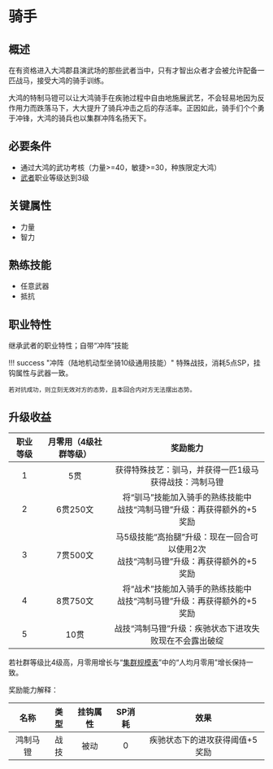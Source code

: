 # 骑手

## 概述

在有资格进入大鸿郡县演武场的那些武者当中，只有才智出众者才会被允许配备一匹战马，接受大鸿的骑手训练。

大鸿的特制马镫可以让大鸿骑手在疾驰过程中自由地施展武艺，不会轻易地因为反作用力而跌落马下，大大提升了骑兵冲击之后的存活率。正因如此，骑手们个个勇于冲锋，大鸿的骑兵也以集群冲阵名扬天下。

## 必要条件

* 通过大鸿的武功考核（力量>=40，敏捷>=30，种族限定大鸿）
* <a href="../../../basicJob/Warrior" target="_blank">武者</a>职业等级达到3级

## 关键属性

* 力量
* 智力

## 熟练技能

* 任意武器
* 抵抗
  
## 职业特性

继承武者的职业特性；自带“冲阵”技能

!!! success "冲阵（陆地机动型坐骑10级通用技能）"
    特殊战技，消耗5点SP，挂钩属性与武器一致。

    若对抗成功，则立刻无效对方的态势，且本回合内对方无法摆出态势。

## 升级收益

职业等级|月零用（4级社群等级）|奖励能力
:--:|:--:|:--:
1|5贯|获得特殊技艺：驯马，并获得一匹1级马<br>获得战技：鸿制马镫
2|6贯250文|将“驯马”技能加入骑手的熟练技能中<br>战技“鸿制马镫”升级：再获得额外的+5奖励
3|7贯500文|马5级技能“高抬腿”升级：现在一回合可以使用2次<br>战技“鸿制马镫”升级：再获得额外的+5奖励
4|8贯750文|将“战术”技能加入骑手的熟练技能中<br>战技“鸿制马镫”升级：再获得额外的+5奖励
5|10贯|战技“鸿制马镫”升级：疾驰状态下进攻失败现在不会露出破绽

若社群等级比4级高，月零用增长与“<a href="../../../scaleList" target="_blank">集群规模表</a>”中的“人均月零用”增长保持一致。

奖励能力解释：

名称|类型|挂钩属性|SP消耗|效果
:--:|:--:|:--:|:--:|:--:
鸿制马镫|战技|被动|0|疾驰状态下的进攻获得阈值+5奖励

